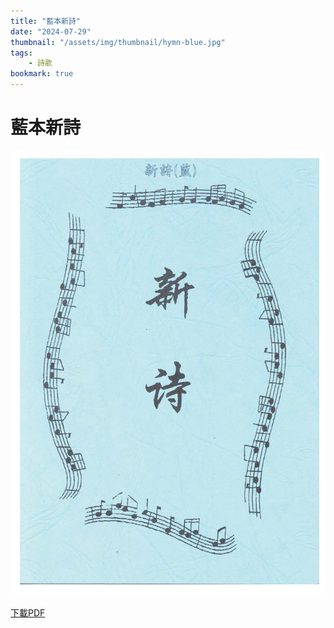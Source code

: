 ```yaml
---
title: "藍本新詩"
date: "2024-07-29"
thumbnail: "/assets/img/thumbnail/hymn-blue.jpg"
tags:
    - 詩歌
bookmark: true
---
```


# 藍本新詩

<img src="/assets/img/thumbnail/hymn-blue.jpg" alt="藍本新詩" style="box-shadow: 5px 5px 10px \#888;">

<a href="/assets/docs/hymn-blue.pdf" download="藍本新詩.pdf">下載PDF</a>

<object data="/assets/docs/hymn-blue.pdf" width="100%" height="1000" type='application/pdf'></object>